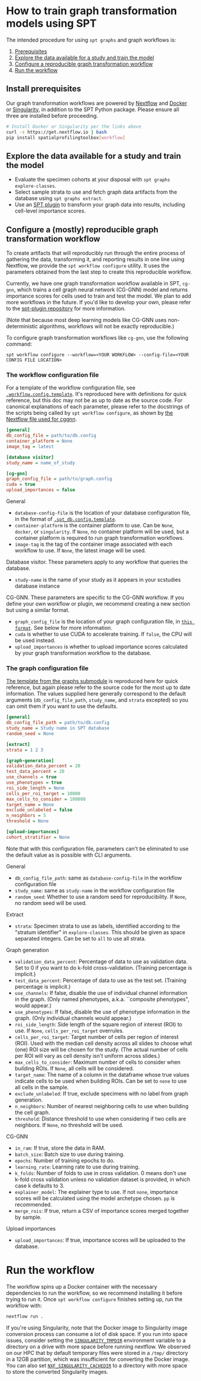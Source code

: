 # How to train graph transformation models using SPT

The intended procedure for using `spt graphs` and graph workflows is:

1. [Prerequisites](#install-prerequisites)
2. [Explore the data available for a study and train the model](#explore-the-data-available-for-a-study-and-train-the-model)
3. [Configure a reproducible graph transformation workflow](#configure-a-reproducible-graph-transformation-workflow)
4. [Run the workflow](#run-the-workflow)

## Install prerequisites

Our graph transformation workflows are powered by [Nextflow](https://www.nextflow.io/docs/latest/getstarted.html) and [Docker](https://docs.docker.com/engine/install/) or [Singularity](https://docs.sylabs.io/guides/3.0/user-guide/installation.html), in addition to the SPT Python package. Please ensure all three are installed before proceeding.
```sh
# Install Docker or Singularity per the links above
curl -s https://get.nextflow.io | bash
pip install spatialprofilingtoolbox[workflow]
```

## Explore the data available for a study and train the model

- Evaluate the specimen cohorts at your disposal with `spt graphs explore-classes`.
- Select sample strata to use and fetch graph data artifacts from the database using `spt graphs extract`.
- Use an [SPT plugin](https://github.com/nadeemlab/spt-plugin) to transform your graph data into results, including cell-level importance scores.

## Configure a (mostly) reproducible graph transformation workflow

To create artifacts that will reproducibly run through the entire process of gathering the data, transforming it, and reporting results in one line using Nextflow, we provide the `spt workflow configure` utility. It uses the parameters obtained from the last step to create this reproducible workflow.

Currently, we have one graph transformation workflow available in SPT, `cg-gnn`, which trains a cell graph neural network (CG-GNN) model and returns importance scores for cells used to train and test the model. We plan to add more workflows in the future. If you'd like to develop your own, please refer to the [spt-plugin repository](https://github.com/nadeemlab/spt-plugin) for more information.

(Note that because most deep learning models like CG-GNN uses non-deterministic algorithms, workflows will not be exactly reproducible.)

To configure graph transformation workflows like `cg-gnn`, use the following command:
```
spt workflow configure --workflow=<YOUR WORKFLOW> --config-file=<YOUR CONFIG FILE LOCATION>
```

### The workflow configuration file

For a template of the workflow configuration file, see [`.workflow.config.template`](spatialprofilingtoolbox/workflow/assets/.workflow.config.template). It's reproduced here with definitions for quick reference, but this doc may not be as up to date as the source code. For canonical explanations of each parameter, please refer to the docstrings of the scripts being called by `spt workflow configure`, as shown by [the Nextflow file used for cggnn](spatialprofilingtoolbox/workflow/assets/cggnn.nf).

```ini
[general]
db_config_file = path/to/db.config
container_platform = None
image_tag = latest

[database visitor]
study_name = name_of_study

[cg-gnn]
graph_config_file = path/to/graph.config
cuda = true
upload_importances = false
```

General
* `database-config-file` is the location of your database configuration file, in the format of [`.spt_db.config.template`](https://github.com/nadeemlab/SPT/blob/main/spatialprofilingtoolbox/workflow/assets/.spt_db.config.template).
* `container-platform` is the container platform to use. Can be `None`, `docker`, or `singularity`. If `None`, no container platform will be used, but a container platform is required to run graph transformation workflows.
* `image-tag` is the tag of the container image associated with each workflow to use. If `None`, the latest image will be used.

Database visitor. These parameters apply to any workflow that queries the database.
* `study-name` is the name of your study as it appears in your scstudies database instance

CG-GNN. These parameters are specific to the CG-GNN workflow. If you define your own workflow or plugin, we recommend creating a new section but using a similar format.
* `graph_config_file` is the location of your graph configuration file, in [`this format`](spatialprofilingtoolbox/graphs/template.config). See below for more information.
* `cuda` is whether to use CUDA to accelerate training. If `false`, the CPU will be used instead.
* `upload_importances` is whether to upload importance scores calculated by your graph transformation workflow to the database.

### The graph configuration file

[The template from the graphs submodule](spatialprofilingtoolbox/graphs/template.config) is reproduced here for quick reference, but again please refer to the source code for the most up to date information. The values supplied here generally correspond to the default arguments (`db_config_file_path`, `study_name`, and `strata` excepted) so you can omit them if you want to use the defaults.

```ini
[general]
db_config_file_path = path/to/db.config
study_name = Study name in SPT database
random_seed = None

[extract]
strata = 1 2 3

[graph-generation]
validation_data_percent = 20
test_data_percent = 20
use_channels = true
use_phenotypes = true
roi_side_length = None
cells_per_roi_target = 10000
max_cells_to_consider = 100000
target_name = None
exclude_unlabeled = false
n_neighbors = 5
threshold = None

[upload-importances]
cohort_stratifier = None
```

Note that with this configuration file, parameters can't be eliminated to use the default value as is possible with CLI arguments.

General
* `db_config_file_path`: same as `database-config-file` in the workflow configuration file
* `study_name`: same as `study-name` in the workflow configuration file
* `random_seed`: Whether to use a random seed for reproducibility. If `None`, no random seed will be used.

Extract
* `strata`: Specimen strata to use as labels, identified according to the "stratum identifier" in `explore-classes`. This should be given as space separated integers. Can be set to `all` to use all strata.

Graph generation
* `validation_data_percent`: Percentage of data to use as validation data. Set to 0 if you want to do k-fold cross-validation. (Training percentage is implicit.)
* `test_data_percent`: Percentage of data to use as the test set. (Training percentage is implicit.)
* `use_channels`: If false, disable the use of individual channel information in the graph. (Only named phenotypes, a.k.a. ``composite phenotypes", would appear.)
* `use_phenotypes`: If false, disable the use of phenotype information in the graph. (Only individual channels would appear.)
* `roi_side_length`: Side length of the square region of interest (ROI) to use. If `None`, `cells_per_roi_target` overrules.
* `cells_per_roi_target`: Target number of cells per region of interest (ROI). Used with the median cell density across all slides to choose what (one) ROI size will be chosen for the study. (The actual number of cells per ROI will vary as cell density isn't uniform across slides.)
* `max_cells_to_consider`: Maximum number of cells to consider when building ROIs. If `None`, all cells will be considered.
* `target_name`: The name of a column in the dataframe whose true values indicate cells to be used when building ROIs. Can be set to `none` to use all cells in the sample.
* `exclude_unlabeled`: If true, exclude specimens with no label from graph generation.
* `n_neighbors`: Number of nearest neighboring cells to use when building the cell graph.
* `threshold`: Distance threshold to use when considering if two cells are neighbors. If `None`, no threshold will be used.

CG-GNN
* `in_ram`: If true, store the data in RAM.
* `batch_size`: Batch size to use during training.
* `epochs`: Number of training epochs to do.
* `learning_rate`: Learning rate to use during training.
* `k_folds`: Number of folds to use in cross validation. 0 means don't use k-fold cross validation unless no validation dataset is provided, in which case k defaults to 3.
* `explainer_model`: The explainer type to use. If not `none`, importance scores will be calculated using the model archetype chosen. `pp` is recommended.
* `merge_rois`: If true, return a CSV of importance scores merged together by sample.

Upload importances
* `upload_importances`: If true, importance scores will be uploaded to the database.

# Run the workflow

The workflow spins up a Docker container with the necessary dependencies to run the workflow, so we recommend installing it before trying to run it. Once `spt workflow configure` finishes setting up, run the workflow with:

```sh
nextflow run .
```

If you're using Singularity, note that the Docker image to Singularity image conversion process can consume a lot of disk space. If you run into space issues, consider setting the [`SINGULARITY_TMPDIR`](https://docs.sylabs.io/guides/3.5/user-guide/appendix.html) environment variable to a directory on a drive with more space before running nextflow. We observed on our HPC that by default temporary files were stored in a `/tmp/` directory in a 12GB partition, which was insufficient for converting the Docker image. You can also set [`NXF_SINGULARITY_CACHEDIR`](https://github.com/nextflow-io/nextflow/issues/2685) to a directory with more space to store the converted Singularity images.
